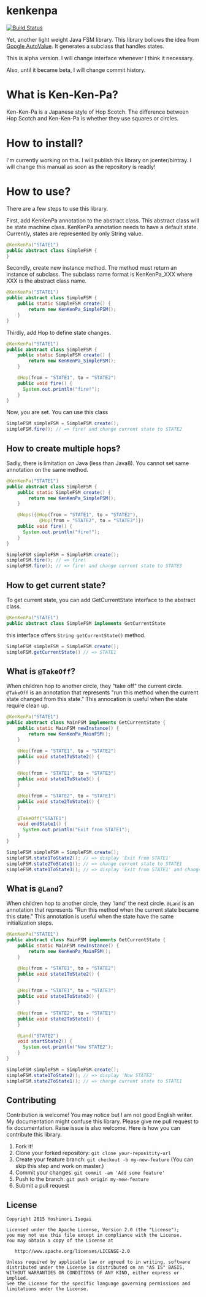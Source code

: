 # kenkenpa

[![Build Status](https://secure.travis-ci.org/shiraji/kenkenpa.png)](http://travis-ci.org/shiraji/kenkenpa)

Yet, another light weight Java FSM library. This library bollows the idea from [Google AutoValue](https://github.com/google/auto/tree/master/value). It generates a subclass that handles states.

This is alpha version. I will change interface whenever I think it necessary.

Also, until it became beta, I will change commit history.

# What is Ken-Ken-Pa?

Ken-Ken-Pa is a Japanese style of Hop Scotch. The difference between Hop Scotch and Ken-Ken-Pa is whether they use squares or circles.

# How to install?

I'm currently working on this. I will publish this library on jcenter/bintray. I will change this manual as soon as the repository is readly!

# How to use?

There are a few steps to use this library.

First, add KenKenPa annotation to the abstract class. This abstract class will be state machine class. KenKenPa annotation needs to have a default state. Currently, states are represented by only String value.

```java
@KenKenPa("STATE1")
public abstract class SimpleFSM {
}
```

Secondly, create new instance method. The method must return an instance of subclass. The subclass name format is KenKenPa_XXX where XXX is the abstract class name.

```java
@KenKenPa("STATE1")
public abstract class SimpleFSM {
    public static SimpleFSM create() {
        return new KenKenPa_SimpleFSM();
    }
}
```

Thirdly, add Hop to define state changes.

```java
@KenKenPa("STATE1")
public abstract class SimpleFSM {
    public static SimpleFSM create() {
        return new KenKenPa_SimpleFSM();
    }

    @Hop(from = "STATE1", to = "STATE2")
    public void fire() {
      System.out.println("fire!");
    }
}

```

Now, you are set. You can use this class

```java
SimpleFSM simpleFSM = SimpleFSM.create();
simpleFSM.fire(); // => fire! and change current state to STATE2
```

## How to create multiple hops?

Sadly, there is limitation on Java (less than Java8). You cannot set same annotation on the same method.

```java
@KenKenPa("STATE1")
public abstract class SimpleFSM {
    public static SimpleFSM create() {
        return new KenKenPa_SimpleFSM();
    }

    @Hops({@Hop(from = "STATE1", to = "STATE2"),
            @Hop(from = "STATE2", to = "STATE3")})
    public void fire() {
      System.out.println("fire!");
    }
}
```

```java
SimpleFSM simpleFSM = SimpleFSM.create();
simpleFSM.fire(); // => fire!
simpleFSM.fire(); // => fire! and change current state to STATE3
```

## How to get current state?

To get current state, you can add GetCurrentState interface to the abstract class.

```java
@KenKenPa("STATE1")
public abstract class SimpleFSM implements GetCurrentState
```

this interface offers `String getCurrentState()` method.

```java
SimpleFSM simpleFSM = SimpleFSM.create();
simpleFSM.getCurrentState() // => STATE1
```

## What is `@TakeOff`?

When children hop to another circle, they "take off" the current circle. `@TakeOff` is an annotation that represents "run this method when the current state changed from this state." This annocation is useful when the state require clean up.

```java
@KenKenPa("STATE1")
public abstract class MainFSM implements GetCurrentState {
    public static MainFSM newInstance() {
        return new KenKenPa_MainFSM();
    }

    @Hop(from = "STATE1", to = "STATE2")
    public void state1ToState2() {
    }

    @Hop(from = "STATE1", to = "STATE3")
    public void state1ToState3() {
    }

    @Hop(from = "STATE2", to = "STATE1")
    public void state2ToState1() {
    }

    @TakeOff("STATE1")
    void endState1() {
      System.out.println("Exit from STATE1");
    }
}
```

```java
SimpleFSM simpleFSM = SimpleFSM.create();
simpleFSM.state1ToState2(); // => display 'Exit from STATE1'
simpleFSM.state2ToState1(); // => change current state to STATE1
simpleFSM.state1ToState3(); // => display 'Exit from STATE1' and change current state to STATE3
```

## What is `@Land`?

When children hop to another circle, they 'land' the next circle. `@Land` is an annotation that represents "Run this method when the current state became this state." This annotation is useful when the state have the same initialization steps.

```java
@KenKenPa("STATE1")
public abstract class MainFSM implements GetCurrentState {
    public static MainFSM newInstance() {
        return new KenKenPa_MainFSM();
    }

    @Hop(from = "STATE1", to = "STATE2")
    public void state1ToState2() {
    }

    @Hop(from = "STATE1", to = "STATE3")
    public void state1ToState3() {
    }

    @Hop(from = "STATE2", to = "STATE1")
    public void state2ToState1() {
    }

    @Land("STATE2")
    void startState2() {
      System.out.println("Now STATE2");
    }
}
```

```java
SimpleFSM simpleFSM = SimpleFSM.create();
simpleFSM.state1ToState2(); // => display 'Now STATE2'
simpleFSM.state2ToState1(); // => change current state to STATE1
```


## Contributing

Contribution is welcome! You may notice but I am not good English writer. My documentation might confuse this library. Please give me pull request to fix documentation. Raise issue is also welcome. Here is how you can contribute this library.

1. Fork it!
1. Clone your forked repository: `git clone your-repositity-url`
1. Create your feature branch: `git checkout -b my-new-feature` (You can skip this step and work on master.)
1. Commit your changes: `git commit -am 'Add some feature'`
1. Push to the branch: `git push origin my-new-feature`
1. Submit a pull request

## License

```
Copyright 2015 Yoshinori Isogai

Licensed under the Apache License, Version 2.0 (the "License");
you may not use this file except in compliance with the License.
You may obtain a copy of the License at

   http://www.apache.org/licenses/LICENSE-2.0

Unless required by applicable law or agreed to in writing, software
distributed under the License is distributed on an "AS IS" BASIS,
WITHOUT WARRANTIES OR CONDITIONS OF ANY KIND, either express or implied.
See the License for the specific language governing permissions and
limitations under the License.
```
